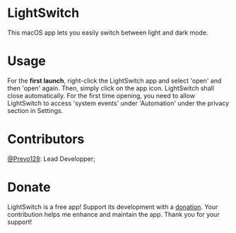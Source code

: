 # LightSwitch
This macOS app lets you easily switch between light and dark mode.
# Usage
For the **first launch**, right-click the LightSwitch app and select 'open' and then 'open' again.
Then, simply click on the app icon. LightSwitch shall close automatically.
For the first time opening, you need to allow LightSwitch to access 'system events' under 'Automation' under the privacy section in Settings.
# Contributors
[@Prevo128](https://github.com/Prevo128): Lead Developper;
# Donate
LightSwitch is a free app! Support its development with a [donation](https://www.paypal.com/donate/?hosted_button_id=TYNCAD4LZJYBL). Your contribution helps me enhance and maintain the app. Thank you for your support!
